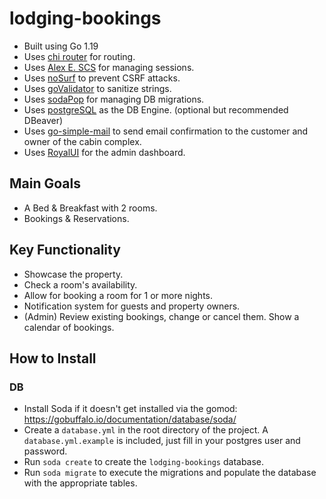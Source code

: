 # lodging-bookings

- Built using Go 1.19
- Uses [chi router](github.com/go-chi/chi/v5) for routing.
- Uses [Alex E. SCS](github.com/alexedwards/scs/v2) for managing sessions.
- Uses [noSurf](github.com/justinas/nosurf) to prevent CSRF attacks.
- Uses [goValidator](https://github.com/asaskevich/govalidator) to sanitize strings.
- Uses [sodaPop](https://github.com/gobuffalo/pop?utm_source=godoc) for managing DB migrations.
- Uses [postgreSQL](https://www.postgresql.org/download/) as the DB Engine. (optional but recommended DBeaver)
- Uses [go-simple-mail](https://github.com/xhit/go-simple-mail) to send email confirmation to the customer and owner of
the cabin complex.
- Uses [RoyalUI](https://github.com/BootstrapDash/RoyalUI-Free-Bootstrap-Admin-Template) for the admin dashboard.

## Main Goals

- A Bed & Breakfast with 2 rooms.
- Bookings & Reservations.

## Key Functionality

- Showcase the property.
- Check a room's availability.
- Allow for booking a room for 1 or more nights.
- Notification system for guests and property owners.
- (Admin) Review existing bookings, change or cancel them. Show a calendar of bookings.

## How to Install

### DB

- Install Soda if it doesn't get installed via the gomod: https://gobuffalo.io/documentation/database/soda/
- Create a `database.yml` in the root directory of the project. A `database.yml.example` is included, just fill in your
postgres user and password.
- Run `soda create` to create the `lodging-bookings` database.
- Run `soda migrate` to execute the migrations and populate the database with the appropriate tables.
